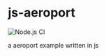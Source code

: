# js-aeroport

![Node.js CI](https://github.com/michael-bailey/js-aeroport/workflows/Node.js%20CI/badge.svg)

a aeroport example written in js
